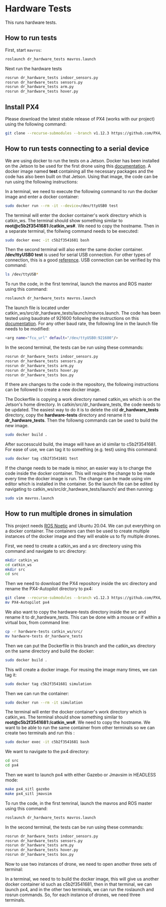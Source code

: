 # Hardware Tests

This runs hardware tests.

## How to run tests

First, start `mavros`:

```bash
roslaunch dr_hardware_tests mavros.launch
```

Next run the hardware tests

```bash
rosrun dr_hardware_tests indoor_sensors.py
rosrun dr_hardware_tests sensors.py
rosrun dr_hardware_tests arm.py
rosrun dr_hardware_tests hover.py

```

## Install PX4

Please download the latest stable release of PX4 (works with our project) using the following command:

```bash
git clone --recurse-submodules --branch v1.12.3 https://github.com/PX4/PX4-Autopilot.git
```

## How to run tests connecting to a serial device

We are using docker to run the tests on a Jetson. Docker has been installed on the Jetson to be used for the first drone using this [documentation](https://docs.docker.com/engine/install/ubuntu/). A docker image named **test** containing all the necessary packages and the code has also been built on that Jetson. Using that image, the code can be run using the following instructions:

In a terminal, we need to execute the following command to run the docker image and enter a docker container:

```bash
sudo docker run --rm -it --device=/dev/ttyUSB0 test

```
The terminal will enter the docker container's work directory which is catkin_ws. The terminal should show something similar to **root@c5b2f3541681:/catkin_ws#**. We need to copy the hostname. Then in a separate terminal, the follwing command needs to be executed:

```bash
sudo docker exec -it c5b2f3541681 bash

```
Then the second terminal will also enter the same docker container. **/dev/ttyUSB0 test** is used for serial USB connection. For other types of connection, this is a good [reference](https://mavlink.io/en/mavgen_python/). USB connection can be verified by this command:

```bash
ls /dev/ttyUSB*

```
To run the code, in the first temrinal, launch the mavros and ROS master using this command:

```bash
roslaunch dr_hardware_tests mavros.launch

```
The launch file is located under catkin_ws/src/dr_hardware_tests/launch/mavros.launch. The code has been tested using baudrate of 921600 following the instructions on this [documentation](https://docs.px4.io/master/en/companion_computer/pixhawk_companion.html). For any other baud rate, the following line in the launch file needs to be modified:

```bash
<arg name="fcu_url" default="/dev/ttyUSB0:921600"/>

```
In the second terminal, the tests can be run using these commands:

```bash
rosrun dr_hardware_tests indoor_sensors.py
rosrun dr_hardware_tests sensors.py
rosrun dr_hardware_tests arm.py
rosrun dr_hardware_tests hover.py
rosrun dr_hardware_tests box.py

```
If there are changes to the code in the repository, the following instructions can be followed to create a new docker image.

The Dockerfile is copying a work directory named catkin_ws which is on the Jetson's home directory. In catkin/src/dr_hardware_tests, the code needs to be updated. The easiest way to do it is to delete the old **dr_hardware_tests** directory, copy the **hardware-tests** directory and rename it to **dr_hardware_tests**. Then the followng commands can be used to build the new image.

```bash
sudo docker build .

```
After successculd build, the image will have an id similar to c5b2f3541681. For ease of use, we can tag it to something (e.g. test) using this command:

```bash
sudo docker tag c5b2f3541681 test

```
If the change needs to be made is minor, an easier way is to change the code inside the docker container. This will require the change to be made every time the docker image is run. The change can be made using vim editor which is installed in the container. So the launch file can be edited by navigating to catkin_ws/src/dr_hardware_tests/launch/ and then running:

```bash
sudo vim mavros.launch

```

## How to run multiple drones in simulation

This project needs [ROS Noetic](http://wiki.ros.org/noetic/Installation/Ubuntu) and Ubuntu 20.04. We can put everything on a docker container. The containers can then be used to create multiple instances of the docker image and they will enable us to fly multiple drones.

First, we need to create a catkin_ws and a src directeory using this command and navigate to src directory:

```bash
mkdir catkin_ws
cd catkin_ws
mkdir src
cd src

```

Then we need to download the PX4 repository inside the src directory and rename the PX4-Autopilot directory to px4:

```bash
git clone --recurse-submodules --branch v1.12.3 https://github.com/PX4/PX4-Autopilot.git
mv PX4-Autopilot px4

```

We also want to copy the hardware-tests directory inside the src and rename it to dr_hardware_tests. This can be done with a mouse or if within a virtual box, from command line:

```bash
cp -r hardware-tests catkin_ws/src/
mv hardware-tests dr_hardware_tests

```

Then we can put the Dockerfile in this branch and the catkin_ws directory on the same directory and build the docker:

```bash
sudo docker build .

```

This will create a docker image. For reusing the image many times, we can tag it:

```bash
sudo docker tag c5b2f3541681 simulation

```

Then we can run the container:

```bash
sudo docker run --rm -it simulation

```

The terminal will enter the docker container's work directory which is catkin_ws. The terminal should show something similar to **root@c5b2f3541681:/catkin_ws#**. We need to copy the hostname. We want to be able to run the same container from other terminals so we can create two terminals and run this
:

```bash
sudo docker exec -it c5b2f3541681 bash

```

We want to navigate to the px4 directory:

```bash
cd src
cd px4

```
Then we want to launch px4 with either Gazebo or Jmavsim in HEADLESS mode:

```bash
make px4_sitl gazebo
make px4_sitl jmavsim

```
To run the code, in the first temrinal, launch the mavros and ROS master using this command:

```bash
roslaunch dr_hardware_tests mavros.launch

```

In the second terminal, the tests can be run using these commands:

```bash
rosrun dr_hardware_tests indoor_sensors.py
rosrun dr_hardware_tests sensors.py
rosrun dr_hardware_tests arm.py
rosrun dr_hardware_tests hover.py
rosrun dr_hardware_tests box.py

```

Now to use two instances of drone, we need to open another three sets of terminal:

In a terminal, we need to to build the docker image, this will give us another docker container id such as c5b2f3541681, then in that terminal, we can launch px4, and in the other two terminals, we can run the roslaunch and rosrun commands. So, for each instance of drones, we need three terminals.

